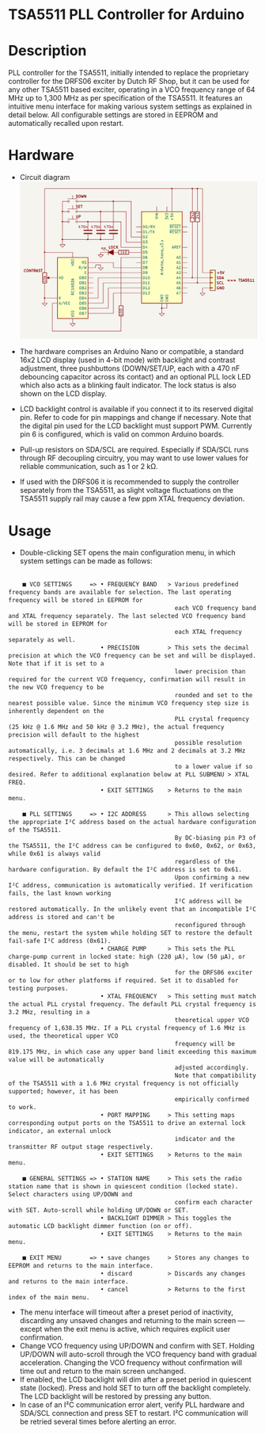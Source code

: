 # TSA5511 PLL Controller for Arduino

# Description
PLL controller for the TSA5511, initially intended to replace the proprietary controller for the DRFS06 exciter by Dutch RF Shop, but it can be used for any other TSA5511 based exciter, operating in a VCO frequency range of 64 MHz up to 1,300 MHz as per specification of the TSA5511.
It features an intuitive menu interface for making various system settings as explained in detail below. All configurable settings are stored in EEPROM and automatically recalled upon restart.

# Hardware
- Circuit diagram
![Circuit diagram](images/PLL_CTRL_CCT.png)

- The hardware comprises an Arduino Nano or compatible, a standard 16x2 LCD display (used in 4-bit mode) with backlight and contrast adjustment, three pushbuttons (DOWN/SET/UP, each with a 470 nF debouncing capacitor across its contact) and an optional PLL lock LED which also acts as a blinking fault indicator. The lock status is also shown on the LCD display.
- LCD backlight control is available if you connect it to its reserved digital pin. Refer to code for pin mappings and change if necessary. Note that the digital pin used for the LCD backlight must support PWM. Currently pin 6 is configured, which is valid on common Arduino boards.
- Pull-up resistors on SDA/SCL are required. Especially if SDA/SCL runs through RF decoupling circuitry, you may want to use lower values for reliable communication, such as 1 or 2 kΩ.
- If used with the DRFS06 it is recommended to supply the controller separately from the TSA5511, as slight voltage fluctuations on the TSA5511 supply rail may cause a few ppm XTAL frequency deviation.

# Usage
- Double-clicking SET opens the main configuration menu, in which system settings can be made as follows:
```text

    ■ VCO SETTINGS     => • FREQUENCY BAND   > Various predefined frequency bands are available for selection. The last operating frequency will be stored in EEPROM for
                                               each VCO frequency band and XTAL frequency separately. The last selected VCO frequency band will be stored in EEPROM for
                                               each XTAL frequency separately as well.
                          • PRECISION        > This sets the decimal precision at which the VCO frequency can be set and will be displayed. Note that if it is set to a
                                               lower precision than required for the current VCO frequency, confirmation will result in the new VCO frequency to be
                                               rounded and set to the nearest possible value. Since the minimum VCO frequency step size is inherently dependent on the
                                               PLL crystal frequency (25 kHz @ 1.6 MHz and 50 kHz @ 3.2 MHz), the actual frequency precision will default to the highest
                                               possible resolution automatically, i.e. 3 decimals at 1.6 MHz and 2 decimals at 3.2 MHz respectively. This can be changed
                                               to a lower value if so desired. Refer to additional explanation below at PLL SUBMENU > XTAL FREQ.
                          • EXIT SETTINGS    > Returns to the main menu.

    ■ PLL SETTINGS     => • I2C ADDRESS      > This allows selecting the appropriate I²C address based on the actual hardware configuration of the TSA5511.
                                               By DC-biasing pin P3 of the TSA5511, the I²C address can be configured to 0x60, 0x62, or 0x63, while 0x61 is always valid
                                               regardless of the hardware configuration. By default the I²C address is set to 0x61.
                                               Upon confirming a new I²C address, communication is automatically verified. If verification fails, the last known working
                                               I²C address will be restored automatically. In the unlikely event that an incompatible I²C address is stored and can't be
                                               reconfigured through the menu, restart the system while holding SET to restore the default fail-safe I²C address (0x61). 
                          • CHARGE PUMP      > This sets the PLL charge-pump current in locked state: high (220 µA), low (50 µA), or disabled. It should be set to high
                                               for the DRFS06 exciter or to low for other platforms if required. Set it to disabled for testing purposes.
                          • XTAL FREQUENCY   > This setting must match the actual PLL crystal frequency. The default PLL crystal frequency is 3.2 MHz, resulting in a
                                               theoretical upper VCO frequency of 1,638.35 MHz. If a PLL crystal frequency of 1.6 MHz is used, the theoretical upper VCO
                                               frequency will be 819.175 MHz, in which case any upper band limit exceeding this maximum value will be automatically
                                               adjusted accordingly.
                                               Note that compatibility of the TSA5511 with a 1.6 MHz crystal frequency is not officially supported; however, it has been
                                               empirically confirmed to work.
                          • PORT MAPPING     > This setting maps corresponding output ports on the TSA5511 to drive an external lock indicator, an external unlock
                                               indicator and the transmitter RF output stage respectively.
                          • EXIT SETTINGS    > Returns to the main menu.

    ■ GENERAL SETTINGS => • STATION NAME     > This sets the radio station name that is shown in quiescent condition (locked state). Select characters using UP/DOWN and
                                               confirm each character with SET. Auto-scroll while holding UP/DOWN or SET.
                          • BACKLIGHT DIMMER > This toggles the automatic LCD backlight dimmer function (on or off).
                          • EXIT SETTINGS    > Returns to the main menu. 

    ■ EXIT MENU        => • save changes     > Stores any changes to EEPROM and returns to the main interface.
                          • discard          > Discards any changes and returns to the main interface.
                          • cancel           > Returns to the first index of the main menu.

```

- The menu interface will timeout after a preset period of inactivity, discarding any unsaved changes and returning to the main screen — except when the exit menu is active, which requires explicit user confirmation.
- Change VCO frequency using UP/DOWN and confirm with SET. Holding UP/DOWN will auto-scroll through the VCO frequency band with gradual acceleration. Changing the VCO frequency without confirmation will time out and return to the main screen unchanged.
- If enabled, the LCD backlight will dim after a preset period in quiescent state (locked). Press and hold SET to turn off the backlight completely. The LCD backlight will be restored by pressing any button.
- In case of an I²C communication error alert, verify PLL hardware and SDA/SCL connection and press SET to restart. I²C communication will be retried several times before alerting an error.
